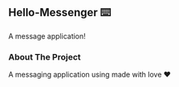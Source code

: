 ## Hello-Messenger ⌨️
A message application!

### About The Project
A messaging application using made with love ❤️
